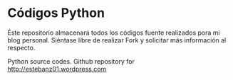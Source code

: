 <h1>Códigos Python</h1>

Éste repositorio almacenará todos los códigos fuente realizados pora mi blog personal. Siéntase libre de realizar Fork
y solicitar más información al respecto.

Python source codes. Github repository for http://estebanz01.wordpress.com
